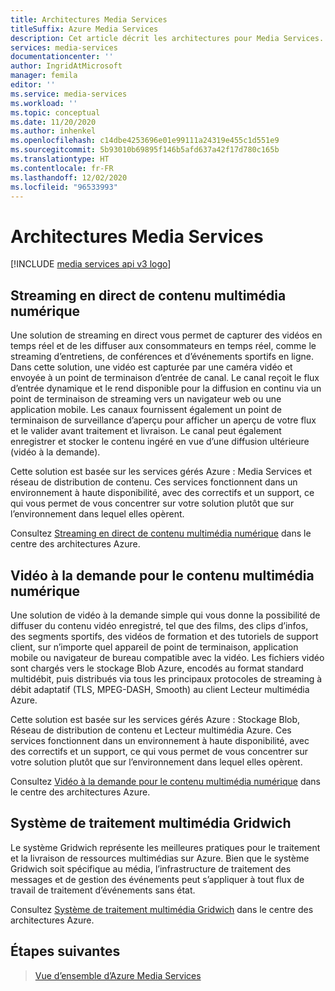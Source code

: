 ```yaml
---
title: Architectures Media Services
titleSuffix: Azure Media Services
description: Cet article décrit les architectures pour Media Services.
services: media-services
documentationcenter: ''
author: IngridAtMicrosoft
manager: femila
editor: ''
ms.service: media-services
ms.workload: ''
ms.topic: conceptual
ms.date: 11/20/2020
ms.author: inhenkel
ms.openlocfilehash: c14dbe4253696e01e99111a24319e455c1d551e9
ms.sourcegitcommit: 5b93010b69895f146b5afd637a42f17d780c165b
ms.translationtype: HT
ms.contentlocale: fr-FR
ms.lasthandoff: 12/02/2020
ms.locfileid: "96533993"
---
```

# <a name="media-services-architectures"></a>Architectures Media Services

[!INCLUDE [media services api v3 logo](./includes/v3-hr.md)]

## <a name="live-streaming-digital-media"></a>Streaming en direct de contenu multimédia numérique

Une solution de streaming en direct vous permet de capturer des vidéos en temps réel et de les diffuser aux consommateurs en temps réel, comme le streaming d’entretiens, de conférences et d’événements sportifs en ligne. Dans cette solution, une vidéo est capturée par une caméra vidéo et envoyée à un point de terminaison d’entrée de canal. Le canal reçoit le flux d’entrée dynamique et le rend disponible pour la diffusion en continu via un point de terminaison de streaming vers un navigateur web ou une application mobile. Les canaux fournissent également un point de terminaison de surveillance d’aperçu pour afficher un aperçu de votre flux et le valider avant traitement et livraison. Le canal peut également enregistrer et stocker le contenu ingéré en vue d’une diffusion ultérieure (vidéo à la demande).

Cette solution est basée sur les services gérés Azure : Media Services et réseau de distribution de contenu. Ces services fonctionnent dans un environnement à haute disponibilité, avec des correctifs et un support, ce qui vous permet de vous concentrer sur votre solution plutôt que sur l’environnement dans lequel elles opèrent.

Consultez [Streaming en direct de contenu multimédia numérique](https://docs.microsoft.com/azure/architecture/solution-ideas/articles/digital-media-live-stream) dans le centre des architectures Azure.

## <a name="video-on-demand-digital-media"></a>Vidéo à la demande pour le contenu multimédia numérique

Une solution de vidéo à la demande simple qui vous donne la possibilité de diffuser du contenu vidéo enregistré, tel que des films, des clips d’infos, des segments sportifs, des vidéos de formation et des tutoriels de support client, sur n’importe quel appareil de point de terminaison, application mobile ou navigateur de bureau compatible avec la vidéo. Les fichiers vidéo sont chargés vers le stockage Blob Azure, encodés au format standard multidébit, puis distribués via tous les principaux protocoles de streaming à débit adaptatif (TLS, MPEG-DASH, Smooth) au client Lecteur multimédia Azure.

Cette solution est basée sur les services gérés Azure : Stockage Blob, Réseau de distribution de contenu et Lecteur multimédia Azure. Ces services fonctionnent dans un environnement à haute disponibilité, avec des correctifs et un support, ce qui vous permet de vous concentrer sur votre solution plutôt que sur l’environnement dans lequel elles opèrent.

Consultez [Vidéo à la demande pour le contenu multimédia numérique](https://docs.microsoft.com/azure/architecture/solution-ideas/articles/digital-media-video) dans le centre des architectures Azure.

## <a name="gridwich-media-processing-system"></a>Système de traitement multimédia Gridwich

Le système Gridwich représente les meilleures pratiques pour le traitement et la livraison de ressources multimédias sur Azure. Bien que le système Gridwich soit spécifique au média, l’infrastructure de traitement des messages et de gestion des événements peut s’appliquer à tout flux de travail de traitement d’événements sans état.

Consultez [Système de traitement multimédia Gridwich](https://docs.microsoft.com/azure/architecture/reference-architectures/media-services/gridwich-architecture) dans le centre des architectures Azure.

## <a name="next-steps"></a>Étapes suivantes

> [Vue d’ensemble d’Azure Media Services](media-services-overview.md)